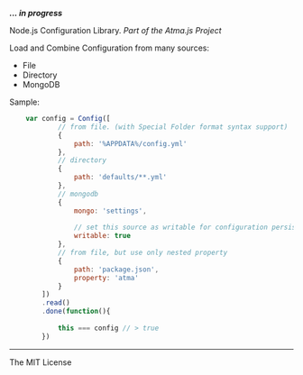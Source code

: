
**_... in progress_**

Node.js Configuration Library.
_Part of the Atma.js Project_


Load and Combine Configuration from many sources:

- File
- Directory
- MongoDB

Sample:

```javascript
	var config = Config([
			// from file. (with Special Folder format syntax support)
			{
				path: '%APPDATA%/config.yml'
			},
			// directory
			{
				path: 'defaults/**.yml'
			},
			// mongodb
			{
				mongo: 'settings',
				
				// set this source as writable for configuration persistance
				writable: true
			},
			// from file, but use only nested property
			{
				path: 'package.json',
				property: 'atma'
			}
		])
		.read()
		.done(function(){
			
			this === config // > true
		})
```


----
The MIT License
